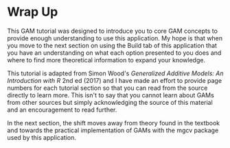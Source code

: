 # Wrap Up

This GAM tutorial was designed to introduce you to core GAM concepts to provide enough understanding to use this application. My hope is that when you move to the next section on using the Build tab of this application that you have an understanding on what each option presented to you does and where to find more theoretical information to expand your knowledge.

This tutorial is adapted from Simon Wood's _Generalized Additive Models: An Introduction with R_ 2nd ed (2017) and I have made an effort to provide page numbers for each tutorial section so that you can read from the source directly to learn more. This isn't to say that you cannot learn about GAMs from other sources but simply acknowledging the source of this material and an encouragement to read further.

In the next section, the shift moves away from theory found in the textbook and towards the practical implementation of GAMs with the mgcv package used by this application.
